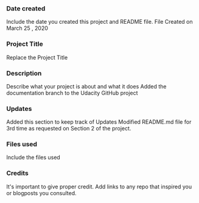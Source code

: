 ### Date created
Include the date you created this project and README file.
File Created on March 25 , 2020

### Project Title
Replace the Project Title

### Description
Describe what your project is about and what it does
Added the documentation branch to the Udacity GitHub project

### Updates
Added this section to keep track of Updates
Modified README.md file for 3rd time as requested on Section 2 of the project.

### Files used
Include the files used

### Credits
It's important to give proper credit. Add links to any repo that inspired you or blogposts you consulted.
